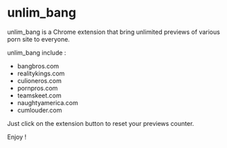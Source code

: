 unlim_bang
==========

unlim_bang is a Chrome extension that bring unlimited previews of various porn site to everyone.

unlim_bang include :
 * bangbros.com
 * realitykings.com
 * culioneros.com
 * pornpros.com
 * teamskeet.com
 * naughtyamerica.com
 * cumlouder.com

Just click on the extension button to reset your previews counter.

Enjoy !
